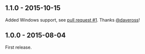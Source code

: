 ## 1.1.0 - 2015-10-15

Added Windows support, see [pull request #1](https://github.com/frozzare/atom-wp-phptidy/pull/1). Thanks [@daveross](https://github.com/daveross)!

## 1.0.0 - 2015-08-04

First release.
